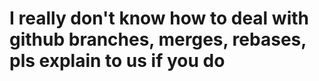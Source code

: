 # I really don't know how to deal with github branches, merges, rebases, pls explain to us if you do 
